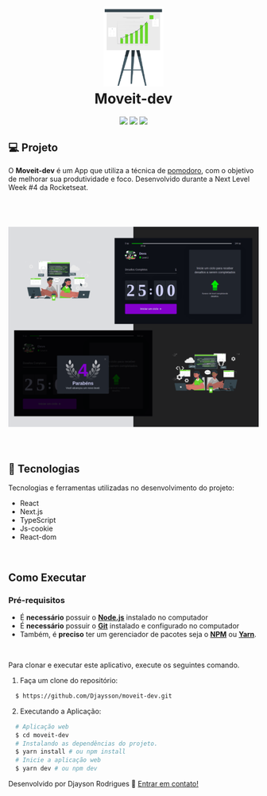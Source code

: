 <h1 align="center">
    <img alt="" title="Logo" src="./public/logo.png" width="120px" />
    <br>Moveit-dev<br/>
</h1>

<p align="center">
    <img src="https://img.shields.io/badge/React-17.0.1-informational?logo=react"></img>
  </a>

  </a>
    <img src="https://img.shields.io/badge/Next.js-10.0.7-white?logo=Next.js"></img>
  </a>
  </a>
    <img src="https://img.shields.io/badge/TypeScript-4.2.2-blue?logo=TypeScript"></img>
  </a>

</p>

## 💻 Projeto

O **Moveit-dev** é um App que utiliza a técnica de [pomodoro](https://pt.wikipedia.org/wiki/T%C3%A9cnica_pomodoro), com o objetivo de melhorar sua produtividade e foco. Desenvolvido durante a Next Level Week #4 da Rocketseat.

<br/>

<h1 align="center">
    <img alt="Booster" title="Booster" src="./public/projeto1.png"  />
</h1>

<br/>

## 🚀 Tecnologias

Tecnologias e ferramentas utilizadas no desenvolvimento do projeto:

- React
- Next.js
- TypeScript
- Js-cookie
- React-dom

<br/>

## Como Executar

### **Pré-requisitos**

- É **necessário** possuir o **[Node.js](https://nodejs.org/en/)** instalado no computador
- É **necessário** possuir o **[Git](https://git-scm.com/)** instalado e configurado no computador
- Também, é **preciso** ter um gerenciador de pacotes seja o **[NPM](https://www.npmjs.com/)** ou **[Yarn](https://yarnpkg.com/)**.

 <br/>

Para clonar e executar este aplicativo,
execute os seguintes comando.

1. Faça um clone do repositório:

```sh
  $ https://github.com/Djaysson/moveit-dev.git
```

2. Executando a Aplicação:

```sh
  # Aplicação web
  $ cd moveit-dev
  # Instalando as dependências do projeto.
  $ yarn install # ou npm install
  # Inicie a aplicação web
  $ yarn dev # ou npm dev

```

Desenvolvido por Djayson Rodrigues 👋 [Entrar em contato!](https://www.linkedin.com/in/djaysonrodrigues/)
